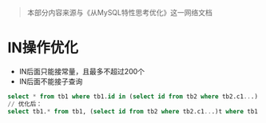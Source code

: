 >本部分内容来源与《从MySQL特性思考优化》这一网络文档

IN操作优化
======
- IN后面只能接常量，且最多不超过200个
- IN后面不能接子查询

```sql
select * from tb1 where tb1.id in (select id from tb2 where tb2.c1...)
// 优化后：
select tb1.* from tb1, (select id from tb2 where tb2.c1...)t where tb1.id = t.id;
```